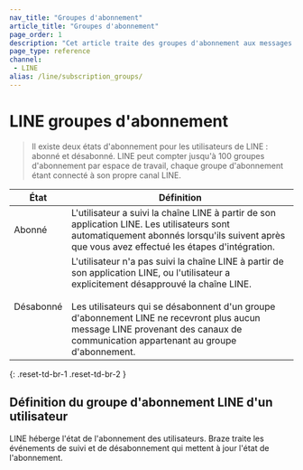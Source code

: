 ```yaml
---
nav_title: "Groupes d'abonnement"
article_title: "Groupes d'abonnement"
page_order: 1
description: "Cet article traite des groupes d'abonnement aux messages LINE."
page_type: reference
channel:
 - LINE
alias: /line/subscription_groups/
---
```


# LINE groupes d'abonnement

> Il existe deux états d'abonnement pour les utilisateurs de LINE : abonné et désabonné. LINE peut compter jusqu'à 100 groupes d'abonnement par espace de travail, chaque groupe d'abonnement étant connecté à son propre canal LINE.

| État | Définition |
| --- | --- |
| Abonné | L'utilisateur a suivi la chaîne LINE à partir de son application LINE. Les utilisateurs sont automatiquement abonnés lorsqu'ils suivent après que vous avez effectué les étapes d'intégration. |
| Désabonné | L'utilisateur n'a pas suivi la chaîne LINE à partir de son application LINE, ou l'utilisateur a explicitement désapprouvé la chaîne LINE. <br><br> Les utilisateurs qui se désabonnent d'un groupe d'abonnement LINE ne recevront plus aucun message LINE provenant des canaux de communication appartenant au groupe d'abonnement. |
{: .reset-td-br-1 .reset-td-br-2 }

## Définition du groupe d'abonnement LINE d'un utilisateur

LINE héberge l'état de l'abonnement des utilisateurs. Braze traite les événements de suivi et de désabonnement qui mettent à jour l'état de l'abonnement.